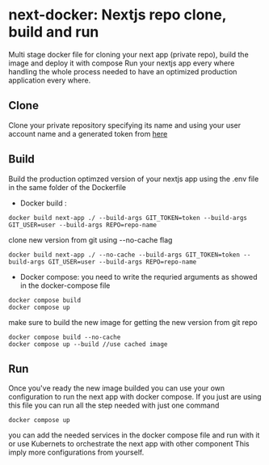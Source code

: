# next-docker: Nextjs repo clone, build and run 
Multi stage docker file for cloning your next app (private repo), build the image and deploy it with compose 
Run your nextjs app every where handling the whole process needed to have an optimized production application every where.
## Clone
Clone your private repository specifying its name and using your user account name and a generated token from [here](https://github.com/settings/apps)

## Build
Build the production optimzed version of your nextjs app  using the .env file  in the same folder of the Dockerfile
- Docker build :
````
docker build next-app ./ --build-args GIT_TOKEN=token --build-args GIT_USER=user --build-args REPO=repo-name
````
clone new version from git using --no-cache flag
````
docker build next-app ./ --no-cache --build-args GIT_TOKEN=token --build-args GIT_USER=user --build-args REPO=repo-name 
````
- Docker compose:
you need to write the requried arguments as showed in the docker-compose file
````
docker compose build
docker compose up 
````
make sure to build the new image for getting the new version from git repo
````
docker compose build --no-cache
docker compose up --build //use cached image
````

## Run
Once you've ready the new image builded you can use your own configuration to run the next app with docker compose.
If you just are using this file you can run all the step needed with just one command  
````
docker compose up
````
you can add the needed services in the docker compose file and run with it or use Kubernets to orchestrate the next app with other component 
This imply more configurations from yourself.
